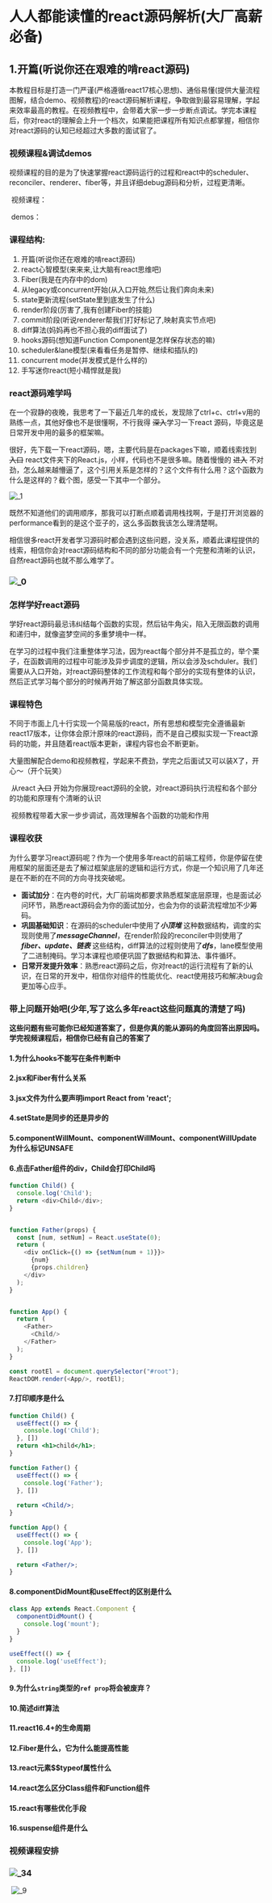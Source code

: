 # 人人都能读懂的react源码解析(大厂高薪必备)

## 1.开篇(听说你还在艰难的啃react源码)

​	本教程目标是打造一门严谨(严格遵循react17核心思想)、通俗易懂(提供大量流程图解，结合demo、视频教程)的react源码解析课程，争取做到最容易理解，学起来效率最高的教程。在视频教程中，会带着大家一步一步断点调试。学完本课程后，你对react的理解会上升一个档次，如果能把课程所有知识点都掌握，相信你对react源码的认知已经超过大多数的面试官了。

### 视频课程&调试demos

​	视频课程的目的是为了快速掌握react源码运行的过程和react中的scheduler、reconciler、renderer、fiber等，并且详细debug源码和分析，过程更清晰。

​	视频课程：

​	demos：

### 课程结构:

1. <a>开篇(听说你还在艰难的啃react源码)</a>
2. <a>react心智模型(来来来,让大脑有react思维吧)</a>
3. <a>Fiber(我是在内存中的dom)</a>
4. <a>从legacy或concurrent开始(从入口开始,然后让我们奔向未来)</a>
5. <a>state更新流程(setState里到底发生了什么)</a>
6. <a>render阶段(厉害了,我有创建Fiber的技能)</a>
7. <a>commit阶段(听说renderer帮我们打好标记了,映射真实节点吧)</a>
8. <a>diff算法(妈妈再也不担心我的diff面试了)</a>
9. <a>hooks源码(想知道Function Component是怎样保存状态的嘛)</a>
10. <a>scheduler&lane模型(来看看任务是暂停、继续和插队的)</a>
11. <a>concurrent mode(并发模式是什么样的)</a>
12. <a>手写迷你react(短小精悍就是我)</a>

### react源码难学吗

​	在一个寂静的夜晚，我思考了一下最近几年的成长，发现除了ctrl+c、ctrl+v用的熟练一点，其他好像也不是很懂啊，不行我得 ~~深入~~学习一下react 源码，毕竟这是日常开发中用的最多的框架嘛。

​	很好，先下载一下react源码，嗯，主要代码是在packages下嘛，顺着线索找到 ~~入口~~ react文件夹下的React.js，小样，代码也不是很多嘛。随着慢慢的 ~~进入~~ 不对劲，怎么越来越懵逼了，这个引用关系是怎样的？这个文件有什么用？这个函数为什么是这样的？截个图，感受一下其中一个部分。

![_1](/Users/allenchen/Desktop/文章/人人都能读懂的react源码解析(大厂高薪必备)/_1.png)

​	既然不知道他们的调用顺序，那我可以打断点顺着调用栈找啊，于是打开浏览器的performance看到的是这个亚子的，这么多函数我该怎么理清楚啊。

​	相信很多react开发者学习源码时都会遇到这些问题，没关系，顺着此课程提供的线索，相信你会对react源码结构和不同的部分功能会有一个完整和清晰的认识，自然react源码也就不那么难学了。

### ![_0](/Users/allenchen/Desktop/文章/人人都能读懂的react源码解析(大厂高薪必备)/_0.png)

### 怎样学好react源码

​	学好react源码最忌讳纠结每个函数的实现，然后钻牛角尖，陷入无限函数的调用和递归中，就像盗梦空间的多重梦境中一样。

​	在学习的过程中我们注重整体学习法，因为react每个部分并不是孤立的，举个栗子，在函数调用的过程中可能涉及异步调度的逻辑，所以会涉及schduler。我们需要从入口开始，对react源码整体的工作流程和每个部分的实现有整体的认识，然后正式学习每个部分的时候再开始了解这部分函数具体实现。

### 课程特色

​	不同于市面上几十行实现一个简易版的react，所有思想和模型完全遵循最新react17版本，让你体会原汁原味的react源码，而不是自己模拟实现一下react源码的功能，并且随着react版本更新，课程内容也会不断更新。

​	大量图解配合demo和视频教程，学起来不费劲，学完之后面试又可以装X了，开心～（开个玩笑）

​	从react ~~入口~~ 开始为你展现react源码的全貌，对react源码执行流程和各个部分的功能和原理有个清晰的认识

​	视频教程带着大家一步步调试，高效理解各个函数的功能和作用

### 课程收获

​	为什么要学习react源码呢？作为一个使用多年react的前端工程师，你是停留在使用框架的层面还是去了解过框架底层的逻辑和运行方式，你是一个知识用了几年还是在不断的在不同的方向寻找突破呢。

- **面试加分**：在内卷的时代，大厂前端岗都要求熟悉框架底层原理，也是面试必问环节，熟悉react源码会为你的面试加分，也会为你的谈薪流程增加不少筹码。
- **巩固基础知识**：在源码的scheduler中使用了***小顶堆*** 这种数据结构，调度的实现则使用了***messageChannel***，在render阶段的reconciler中则使用了***fiber、update、链表*** 这些结构，diff算法的过程则使用了***dfs***，lane模型使用了二进制掩码。学习本课程也顺便巩固了数据结构和算法、事件循环。
- **日常开发提升效率**：熟悉react源码之后，你对react的运行流程有了新的认识，在日常的开发中，相信你对组件的性能优化、react使用技巧和解决bug会更加等心应手。

### 带上问题开始吧(少年,写了这么多年react这些问题真的清楚了吗)

​	**这些问题有些可能你已经知道答案了，但是你真的能从源码的角度回答出原因吗。学完视频课程后，相信你已经有自己的答案了**

#### 1.为什么hooks不能写在条件判断中

#### 2.jsx和Fiber有什么关系

#### 3.jsx文件为什么要声明import React from 'react';

#### 4.setState是同步的还是异步的

#### 5.componentWillMount、componentWillMount、componentWillUpdate为什么标记UNSAFE

#### 6.点击Father组件的div，Child会打印Child吗

```js
function Child() {
  console.log('Child');
  return <div>Child</div>;
}


function Father(props) {
  const [num, setNum] = React.useState(0);
  return (
    <div onClick={() => {setNum(num + 1)}}>
      {num}
      {props.children}
    </div>
  );
}


function App() {
  return (
    <Father>
      <Child/>
    </Father>
  );
}

const rootEl = document.querySelector("#root");
ReactDOM.render(<App/>, rootEl);
```

#### 7.打印顺序是什么

```jsx
function Child() {
  useEffect(() => {
    console.log('Child');
  }, [])
  return <h1>child</h1>;
}

function Father() {
  useEffect(() => {
    console.log('Father');
  }, [])
  
  return <Child/>;
}

function App() {
  useEffect(() => {
    console.log('App');
  }, [])

  return <Father/>;
}
```

#### 8.componentDidMount和useEffect的区别是什么

```js
class App extends React.Component {
  componentDidMount() {
    console.log('mount');
  }
}

useEffect(() => {
  console.log('useEffect');
}, [])
```

#### 9.为什么`string`类型的`ref prop`将会被废弃？

#### 10.简述diff算法

#### 11.react16.4+的生命周期

#### 12.Fiber是什么，它为什么能提高性能

#### 13.react元素$$typeof属性什么

#### 14.react怎么区分Class组件和Function组件

#### 15.react有哪些优化手段

#### 16.suspense组件是什么

### 视频课程安排

### ![_34](/Users/allenchen/Desktop/文章/人人都能读懂的react源码解析(大厂高薪必备)/_34.png)



​		![_9](/Users/allenchen/Downloads/_9.jpg)





